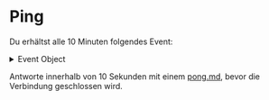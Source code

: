 # Ping

Du erhältst alle 10 Minuten folgendes Event:

<details>

<summary>Event Object</summary>

```json
{
    "ID": "OB2OF_PING",
    "CODE": 200,
    "MESSAGE": "Ping",
    "DATA": {}
}
```

</details>

Antworte innerhalb von 10 Sekunden mit einem [pong.md](../events-send/pong.md "mention"), bevor die Verbindung geschlossen wird.
